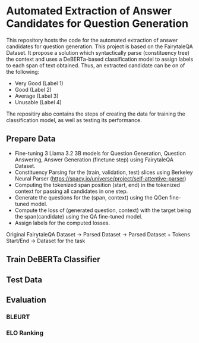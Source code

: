 # Automated Extraction of Answer Candidates for Question Generation

This repository hosts the code for the automated extraction of answer candidates for question generation. This project is based on the FairytaleQA Dataset. It propose a solution which syntactically parse (constituency tree) the context and uses a DeBERTa-based classification model to assign labels to each span of text obtained. Thus, an extracted candidate can be on of the following: 
- Very Good (Label 1)
- Good (Label 2)
- Average (Label 3)
- Unusable (Label 4)

The repositiry also contains the steps of creating the data for training the classification model, as well as testing its performance. 

## Prepare Data
- Fine-tuning 3 Llama 3.2 3B models for Question Generation, Question Answering, Answer Generation (finetune step) using FairytaleQA Dataset.
- Constituency Parsing for the (train, validation, test) slices using Berkeley Neural Parser (https://spacy.io/universe/project/self-attentive-parser)
- Computing the tokenized span position (start, end) in the tokenized context for passing all candidates in one step.
- Generate the questions for the (span, context) using the QGen fine-tuned model.
- Compute the loss of (generated question, context) with the target being the span(candidate) using the QA fine-tuned model.
- Assign labels for the computed losses.

Original FairytaleQA Dataset -> Parsed Dataset -> Parsed Dataset + Tokens Start/End -> Dataset for the task

## Train DeBERTa Classifier 

## Test Data

## Evaluation 

### BLEURT
### ELO Ranking
